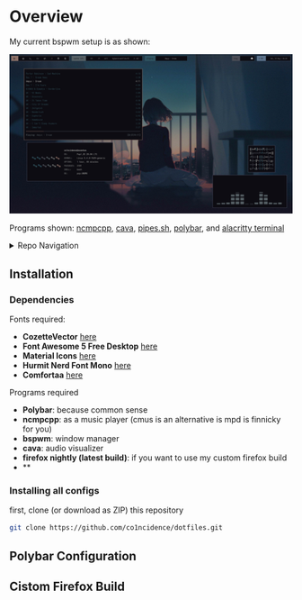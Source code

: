 # Overview

My current bspwm setup is as shown:

![.](scrots/desktop-1-scrot.png)

Programs shown: [ncmpcpp](https://github.com/ncmpcpp/ncmpcpp), [cava](https://github.com/karlstav/cava), [pipes.sh](https://github.com/pipeseroni/pipes.sh), [polybar](https://github.com/polybar/polybar), and [alacritty terminal](https://github.com/alacritty/alacritty)

<details>
<summary>Repo Navigation</summary>

- [Installation](https://github.com/co1ncidence/dotfiles#Intstallation)
- [Polybar Configuration](https://github.com/co1ncidence/dotfiles#Polybar-Configuration)
- [Custom Firefox Build](https://github.com/co1ncidence/dotfiles#Custom-Firefox-Build)

</details>

## Installation

### Dependencies

Fonts required:

+ **CozetteVector** [here](https://awesomeopensource.com/project/slavfox/Cozette)
+ **Font Awesome 5 Free Desktop** [here](https://fontawesome.com/download)
+ **Material Icons** [here](https://github.com/google/material-design-icons/tree/master/iconfont)
+ **Hurmit Nerd Font Mono** [here](https://github.com/ryanoasis/nerd-fonts/tree/master/patched-fonts/Hermit)
+ **Comfortaa** [here](https://www.deviantart.com/aajohan/art/Comfortaa-font-105395949)

Programs required

+ **Polybar**: because common sense
+ **ncmpcpp**: as a music player (cmus is an alternative is mpd is finnicky for you)
+ **bspwm**: window manager
+ **cava**: audio visualizer 
+ **firefox nightly (latest build)**: if you want to use my custom firefox build
+ **


### Installing all configs

first, clone (or download as ZIP) this repository

```bash
git clone https://github.com/co1ncidence/dotfiles.git
```

## Polybar Configuration

## Cistom Firefox Build

